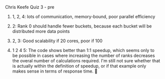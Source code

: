 Chris Keefe
Quiz 3 - pre

1. 1, 2, 4: lots of communication, memory-bound, poor parallel efficiency

2. 2: Rank 0 should handle fewer buckets, because each bucket will be distributed more data points

3. 2, 3: Good scalability if 20 cores, poor if 100

4. 1 2 4 5: The code shows better than 1:1 speedup, which seems only to be possible in cases where increasing the number of ranks decreases the overal number of calculations required. I'm still not sure whether that is actually within the definition of speedup, or if that example only makes sense in terms of response time. :shrug:
